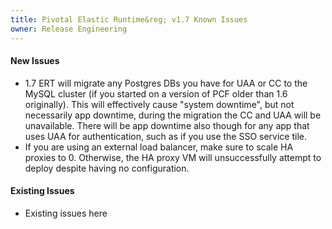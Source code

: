 ```yaml
---
title: Pivotal Elastic Runtime&reg; v1.7 Known Issues
owner: Release Engineering
---
```


#### New Issues

* 1.7 ERT will migrate any Postgres DBs you have for UAA or CC to the MySQL cluster (if you started on a version of PCF older than 1.6 originally). This will effectively cause "system downtime", but not necessarily app downtime, during the migration the CC and UAA will be unavailable. There will be app downtime also though for any app that uses UAA for authentication, such as if you use the SSO service tile.
* If you are using an external load balancer, make sure to scale HA proxies to 0. Otherwise, the HA proxy VM will unsuccessfully attempt to deploy despite having no configuration.


#### Existing Issues

* Existing issues here
